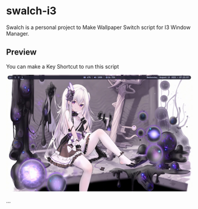 
# swalch-i3

Swalch is a personal project to Make Wallpaper Switch script for I3 Window Manager.

## Preview

You can make a Key Shortcut to run this script

[![video.mp4](./.preview/2025-08-13-072358.png)](./.preview/2025_08_13_07_14_40.mp4)

...
